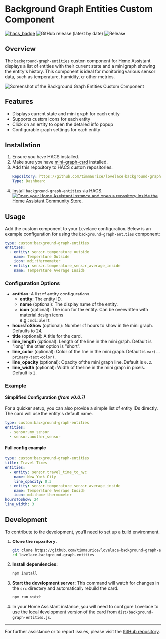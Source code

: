 # Background Graph Entities Custom Component

[![hacs_badge](https://img.shields.io/badge/HACS-Default-41BDF5.svg?style=for-the-badge)](https://github.com/timmaurice/lovelace-background-graph-entities)
![GitHub release (latest by date)](https://img.shields.io/github/downloads/timmaurice/lovelace-background-graph-entities/total?style=for-the-badge)
![Release](https://img.shields.io/github/v/release/timmaurice/lovelace-background-graph-entities?style=for-the-badge)

## Overview

The `background-graph-entities` custom component for Home Assistant displays a list of entities with their current state and a mini graph showing the entity's history. This component is ideal for monitoring various sensor data, such as temperature, humidity, or other metrics.

![Screenshot of the Background Graph Entities Custom Component](https://raw.githubusercontent.com/timmaurice/lovelace-background-graph-entities/refs/heads/main/image.png)

## Features

- Displays current state and mini graph for each entity
- Supports custom icons for each entity
- Click on an entity to open the detailed info popup
- Configurable graph settings for each entity

## Installation

1. Ensure you have HACS installed.
2. Make sure you have [mini-graph-card](https://github.com/kalkih/mini-graph-card) installed.
3. Add this repository to HACS custom repositories.
   ```yaml
   Repository: https://github.com/timmaurice/lovelace-background-graph-entities
   Type: Dashboard
   ```
4. Install `background-graph-entities` via HACS.<br>
   [![Open your Home Assistant instance and open a repository inside the Home Assistant Community Store.](https://my.home-assistant.io/badges/hacs_repository.svg)](https://my.home-assistant.io/redirect/hacs_repository/?owner=timmaurice&repository=lovelace-background-graph-entities&category=Dashboard)

## Usage

Add the custom component to your Lovelace configuration. Below is an example configuration for using the `background-graph-entities` component:

```yaml
type: custom:background-graph-entities
entities:
  - entity: sensor.temperature_outside
    name: Temperature Outside
    icon: mdi:thermometer
  - entity: sensor.temperature_sensor_average_inside
    name: Temperature Average Inside
```

### Configuration Options

- **entities**: A list of entity configurations.
  - **entity**: The entity ID.
  - **name** (optional): The display name of the entity.
  - **icon** (optional): The icon for the entity. Can be overwritten with [material design icons](https://pictogrammers.com/library/mdi/)<br>e.g.: `mdi:alert`
- **hoursToShow** (optional): Number of hours to show in the mini graph. Defaults to 24.
- **title** (optional): A title for the card.
- **line_length** (optional): Length of the line in the mini graph. Default is "long" the other option is "short".
- **line_color** (optional): Color of the line in the mini graph. Default is `var(--primary-text-color)`.
- **line_opacity** (optional): Opacity of the mini graph line. Default is `0.2`.
- **line_width** (optional): Width of the line in the mini graph in pixels. Default is `2`.

### Example

#### Simplified Configuration _(from v0.0.7)_

For a quicker setup, you can also provide a simple list of entity IDs directly. The card will use the entity's default name.

```yaml
type: custom:background-graph-entities
entities:
  - sensor.my_sensor
  - sensor.another_sensor
```

#### Full config example

```yaml
type: custom:background-graph-entities
title: Travel Times
entities:
  - entity: sensor.travel_time_to_nyc
    name: New York City
    line_opacity: 0.3
  - entity: sensor.temperature_sensor_average_inside
    name: Temperature Average Inside
    icon: mdi:home-thermometer
hoursToShow: 24
line_width: 3
```

## Development

To contribute to the development, you'll need to set up a build environment.

1.  **Clone the repository:**

    ```bash
    git clone https://github.com/timmaurice/lovelace-background-graph-entities.git
    cd lovelace-background-graph-entities
    ```

2.  **Install dependencies:**

    ```bash
    npm install
    ```

3.  **Start the development server:**
    This command will watch for changes in the `src` directory and automatically rebuild the card.

    ```bash
    npm run watch
    ```

4.  In your Home Assistant instance, you will need to configure Lovelace to use the local development version of the card from `dist/background-graph-entities.js`.

---

For further assistance or to report issues, please visit the [GitHub repository](https://github.com/timmaurice/lovelace-background-graph-entities).
